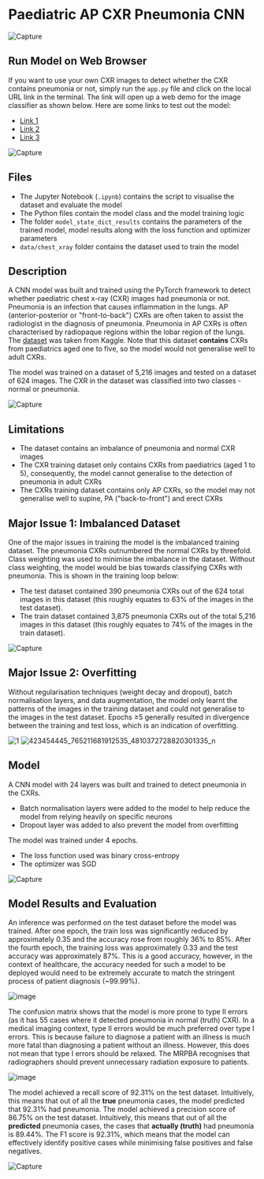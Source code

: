 # Paediatric AP CXR Pneumonia CNN

![Capture](https://github.com/Anton-Ngan/CXR-Pneumonia-Image-Classification/assets/126856263/6798c410-ac5f-42b1-acec-14afb083ebb0)

## Run Model on Web Browser
If you want to use your own CXR images to detect whether the CXR contains pneumonia or not, simply run the `app.py` file and click on the
local URL link in the terminal. The link will open up a web demo for the image classifier as shown below. Here are some links to test out the model:
* [Link 1](https://pneumonia.biomedcentral.com/articles/10.15172/pneu.2014.5/482)
* [Link 2](https://radiopaedia.org/cases/normal-chest-6-year-old-3?lang=gb)
* [Link 3](https://radiopaedia.org/cases/normal-chest-radiograph-paediatric-under-1?lang=gb)

![Capture](https://github.com/Anton-Ngan/CXR-Pneumonia-Image-Classification/assets/126856263/ab48b34f-14da-41f5-b3e8-ef8aafcf4eba)


## Files
* The Jupyter Notebook (`.ipynb`) contains the script to visualise the dataset and evaluate the model
* The Python files contain the model class and the model training logic
* The folder `model_state_dict_results` contains the parameters of the trained model, model results along with the loss function and optimizer parameters
* `data/chest_xray` folder contains the dataset used to train the model

## Description
A CNN model was built and trained using the PyTorch framework to detect whether paediatric chest x-ray (CXR) images had pneumonia or not. Pneumonia is an infection that causes 
inflammation in the lungs. AP (anterior-posterior or "front-to-back") CXRs are often taken to assist the radiologist in the diagnosis of pneumonia. Pneumonia in AP CXRs is
often characterised by radiopaque regions within the lobar region of the lungs. The [dataset](https://www.kaggle.com/datasets/paultimothymooney/chest-xray-pneumonia) was taken from Kaggle.
Note that this dataset **contains** CXRs from paediatrics aged one to five, so the model would not generalise well to adult CXRs. 

The model was trained on a dataset of 5,216 images and tested on a dataset of 624 images. The CXR in the dataset was classified into two classes - normal or pneumonia. 

![Capture](https://github.com/Anton-Ngan/CXR-Pneumonia-Image-Classification/assets/126856263/360d3dfd-a000-45e9-97ae-19283137c92b)

## Limitations
* The dataset contains an imbalance of pneumonia and normal CXR images
* The CXR training dataset only contains CXRs from paediatrics (aged 1 to 5), consequently, the model cannot generalise to the detection of pneumonia in adult CXRs
* The CXRs training dataset contains only AP CXRs, so the model may not generalise well to supine, PA ("back-to-front") and erect CXRs

## Major Issue 1: Imbalanced Dataset
One of the major issues in training the model is the imbalanced training dataset. The pneumonia CXRs outnumbered the normal CXRs by threefold. Class weighting was used to 
minimise the imbalance in the dataset. Without class weighting, the model would be bias towards classifying CXRs with pneumonia. This is shown in the training loop below:
* The test dataset contained 390 pneumonia CXRs out of the 624 total images in this dataset (this roughly equates to 63% of the images in the test dataset).
* The train dataset contained 3,875 pneumonia CXRs out of the total 5,216 images in this dataset (this roughly equates to 74% of the images in the train dataset).

![Capture](https://github.com/Anton-Ngan/CXR-Pneumonia-Image-Classification/assets/126856263/56ed8508-3dbe-44a2-8826-fed5d24698cb)


## Major Issue 2: Overfitting
Without regularisation techniques (weight decay and dropout), batch normalisation layers, and data augmentation, the model only learnt the patterns of the images in the training
dataset and could not generalise to the images in the test dataset. Epochs ≥5 generally resulted in divergence between the training and test loss, which is an indication of overfitting.

![1](https://github.com/Anton-Ngan/CXR-Pneumonia-Image-Classification/assets/126856263/8d84d634-3f9b-47b1-922b-1765072c28c4)
![423454445_765211681912535_4810372728820301335_n](https://github.com/Anton-Ngan/CXR-Pneumonia-Image-Classification/assets/126856263/aec1c871-586e-4173-b926-f2a9e88d5488)

## Model
A CNN model with 24 layers was built and trained to detect pneumonia in the CXRs. 
* Batch normalisation layers were added to the model to help reduce the model from relying heavily on specific neurons
* Dropout layer was added to also prevent the model from overfitting

The model was trained under 4 epochs.
* The loss function used was binary cross-entropy
* The optimizer was SGD

![Capture](https://github.com/Anton-Ngan/CXR-Pneumonia-Image-Classification/assets/126856263/e2587c17-15ea-4a46-bc4a-6f60a6a4f8c5)

## Model Results and Evaluation
An inference was performed on the test dataset before the model was trained. After one epoch, the train loss was significantly reduced by approximately 0.35 
and the accuracy rose from roughly 36% to 85%. After the fourth epoch, the training loss was approximately 0.33 and the test accuracy was approximately 87%. This
is a good accuracy, however, in the context of healthcare, the accuracy needed for such a model to be deployed would need to be extremely accurate to match the stringent
process of patient diagnosis (~99.99%).

![image](https://github.com/Anton-Ngan/CXR-Pneumonia-Image-Classification/assets/126856263/f6004333-8e5d-4d10-9c7f-110ec64aaa2e)


The confusion matrix shows that the model is more prone to type II errors (as it has 55 cases where it detected pneumonia in normal (truth) CXR). In a medical imaging context,
type II errors would be much preferred over type I errors. This is because failure to diagnose a patient with an illness is much more fatal than 
diagnosing a patient without an illness. However, this does not mean that type I errors should be relaxed. The MRPBA recognises that radiographers should 
prevent unnecessary radiation exposure to patients. 

![image](https://github.com/Anton-Ngan/CXR-Pneumonia-Image-Classification/assets/126856263/4a35cfb1-16be-4c93-b187-d1db5173965e)

The model achieved a recall score of 92.31% on the test dataset. Intuitively, this means that out of all the **true** pneumonia cases, the model predicted that 92.31% had pneumonia. The model achieved
a precision score of 86.75% on the test dataset. Intuitively, this means that out of all the **predicted** pneumonia cases, the cases that **actually (truth)** had pneumonia is 89.44%. The F1 score is
92.31%, which means that the model can effectively identify positive cases while minimising false positives and false negatives.

![Capture](https://github.com/Anton-Ngan/CXR-Pneumonia-Image-Classification/assets/126856263/efd6f5ba-1924-49eb-b953-6066096645cb)



